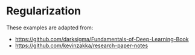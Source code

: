 # Regularization
These examples are adapted from:
* https://github.com/darksigma/Fundamentals-of-Deep-Learning-Book
* https://github.com/kevinzakka/research-paper-notes
